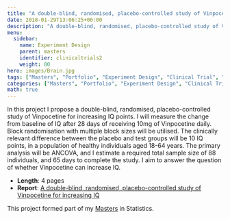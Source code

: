 ```yaml
---
title: "A double-blind, randomised, placebo-controlled study of Vinpocetine for increasing IQ"
date: 2018-01-29T13:06:25+00:00
description: "A double-blind, randomised, placebo-controlled study of Vinpocetine for increasing IQ"
menu:
  sidebar:
    name: Experiment Design
    parent: masters
    identifier: clinicaltrials2
    weight: 80
hero: images/Brain.jpg
tags: ["Masters", "Portfolio", "Experiment Design", "Clinical Trial", "Regression"]
categories: ["Masters", "Portfolio", "Experiment Design", "Clinical Trial", "Regression"]
math: true
---
```


In this project I propose a double-blind, randomised, placebo-controlled study of Vinpocetine for increasing IQ points. I will measure the change from
baseline of IQ after 28 days of receiving 10mg of Vinpocetine daily. Block randomisation with multiple block sizes will be utilised. The clinically relevant difference between the placebo and test groups will be 10 IQ points, in a population of healthy individuals aged 18-64 years. The primary analysis will be ANCOVA, and I estimate a required total sample size of 88 individuals, and 65 days to complete the study. I aim to answer the question of whether Vinpocetine can increase IQ.

- **Length**: 4 pages
- **Report**: [A double-blind, randomised, placebo-controlled study of Vinpocetine for increasing IQ](/files/Masters/A%20double-blind%20randomised%20placebo-controlled%20study%20of%20Vinpocetine%20for%20increasing%20IQ.pdf)

This project formed part of my [Masters](/posts/projects/masters/) in Statistics.